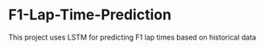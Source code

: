 # F1-Lap-Time-Prediction
This project uses LSTM for predicting F1 lap times based on historical data
